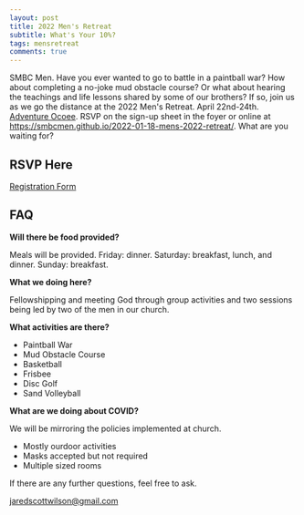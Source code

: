 ```yaml
---
layout: post
title: 2022 Men's Retreat
subtitle: What's Your 10%?
tags: mensretreat
comments: true
---
```

SMBC Men. Have you ever wanted to go to battle in a paintball war? How about completing a no-joke mud obstacle course? Or what about hearing the teachings and life lessons shared by some of our brothers? If so, join us as we go the distance at the 2022 Men's Retreat. April 22nd-24th. [Adventure Ocoee](https://adventureocoee.com/). RSVP on the sign-up sheet in the foyer or online at https://smbcmen.github.io/2022-01-18-mens-2022-retreat/. What are you waiting for?

## RSVP Here
[Registration Form](https://forms.gle/Fi7sXomsDdd65SRd9)

## FAQ
**Will there be food provided?**

Meals will be provided. 
Friday: dinner. 
Saturday: breakfast, lunch, and dinner.
Sunday: breakfast.

**What we doing here?**

Fellowshipping and meeting God through group activities and two sessions being led by two of the men in our church.

**What activities are there?**
* Paintball War
* Mud Obstacle Course
* Basketball
* Frisbee
* Disc Golf
* Sand Volleyball

**What are we doing about COVID?**

We will be mirroring the policies implemented at church.
* Mostly ourdoor activities
* Masks accepted but not required
* Multiple sized rooms

If there are any further questions, feel free to ask.

<jaredscottwilson@gmail.com>
